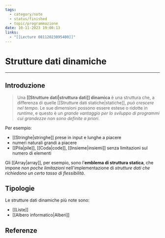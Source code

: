 ```yaml
---
tags:
  - category/note
  - status/finished
  - topic/programmazione
date: 10-11-2023 19:00:13
links:
  - "[[Lecture 08112023095400]]"
---
```

# Strutture dati dinamiche
---
## Introduzione
> Una **[[Strutture dati|struttura dati]] dinamica** è una struttura che, a differenza di quelle [[Strutture dati statiche|statiche]], _può crescere nel tempo_. Le sue dimensioni possono essere estese o ridotte in _runtime_, e questo è un _grande vantaggio per lo sviluppo di programmi cui grandezze non sono definite a priori_.

Per esempio:
- [[Stringhe|stringhe]] prese in input e lunghe a piacere
- numeri naturali grandi a piacere
- [[Pila|pile]], [[Coda|code]], [[Insieme|insiemi]] senza limitazioni sul numero di elementi

Gli [[Array|array]], per esempio, sono l'**emblema di struttura statica**, che impone _non poche limitazioni_ nell'implementazione di _strutture dati che richiedono un certo tasso di flessibilità_.

## Tipologie
Le strutture dati dinamiche più note sono:
- [[Liste]]
- [[Albero informatico|Alberi]]

## Referenze